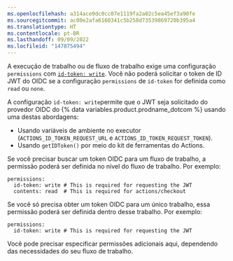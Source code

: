 ```yaml
---
ms.openlocfilehash: a314ace9dc0cc07e1119fa2a02c5ea45ef3a90fe
ms.sourcegitcommit: ac00e2afa6160341c5b258d73539869720b395a4
ms.translationtype: HT
ms.contentlocale: pt-BR
ms.lasthandoff: 09/09/2022
ms.locfileid: "147875494"
---
```

A execução de trabalho ou de fluxo de trabalho exige uma configuração `permissions` com [`id-token: write`](/actions/security-guides/automatic-token-authentication#permissions-for-the-github_token). Você não poderá solicitar o token de ID JWT do OIDC se a configuração `permissions` de `id-token` for definida como `read` ou `none`.

A configuração `id-token: write`permite que o JWT seja solicitado do provedor OIDC do {% data variables.product.prodname_dotcom %} usando uma destas abordagens:

- Usando variáveis de ambiente no executor (`ACTIONS_ID_TOKEN_REQUEST_URL` e `ACTIONS_ID_TOKEN_REQUEST_TOKEN`).
- Usando `getIDToken()` por meio do kit de ferramentas do Actions.

Se você precisar buscar um token OIDC para um fluxo de trabalho, a permissão poderá ser definida no nível do fluxo de trabalho. Por exemplo:

```yaml{:copy}
permissions:
  id-token: write # This is required for requesting the JWT
  contents: read  # This is required for actions/checkout
```

Se você só precisa obter um token OIDC para um único trabalho, essa permissão poderá ser definida dentro desse trabalho. Por exemplo:

```yaml{:copy}
permissions:
  id-token: write # This is required for requesting the JWT
```

Você pode precisar especificar permissões adicionais aqui, dependendo das necessidades do seu fluxo de trabalho. 
